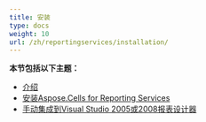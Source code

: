 ```yaml
---
title: 安装
type: docs
weight: 10
url: /zh/reportingservices/installation/
---
```


**本节包括以下主题：** 

- [介绍](/cells/zh/reportingservices/introduction/)
- [安装Aspose.Cells for Reporting Services](/cells/zh/reportingservices/installing-aspose-cells-for-reporting-services/)
- [手动集成到Visual Studio 2005或2008报表设计器](/cells/zh/reportingservices/integrating-manually-with-visual-studio-2005-or-2008-report-designer/)
